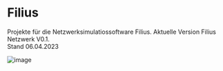 # Filius
Projekte für die Netzwerksimulatiossoftware Filius. 
Aktuelle Version Filius Netzwerk V0.1.  
Stand 06.04.2023


![image](https://user-images.githubusercontent.com/24241400/230274776-d84bfaf8-0786-422d-a8ac-dd92fefaf283.png)


